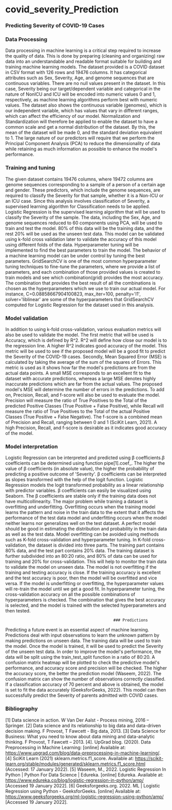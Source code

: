 # covid_severity_Prediction

### Predicting Severity of COVID-19 Cases

### Data Processing

Data processing in machine learning is a critical step required to increase the quality of data. This is done by preparing (cleaning and organizing) raw data into an understandable and readable format suitable for building and training machine learning models. The dataset provided is a COVID dataset in CSV format with 126 rows and 19476 columns. It has categorical attributes such as Sex, Severity, Age, and genome sequences that are continuous variables. There are no null values present in the dataset. In this case, Severity being our target/dependent variable and categorical in the nature of NonICU and ICU will be encoded into numeric values 0 and 1, respectively, as machine learning algorithms perform best with numeric values. The dataset also shows the continuous variable (genomes), which is our independent variable, which has values that vary in different ranges, which can affect the efficiency of our model. Normalization and Standardization will therefore be applied to enable the dataset to have a common scale and get a normal distribution of the dataset. By this, the mean of the dataset will be made 0, and the standard deviation equivalent to 1. The large nature of our predictors will require that we perform the Principal Component Analysis (PCA) to reduce the dimensionality of data while retaining as much information as possible to enhance the model's performance.

### Training and tuning
The given dataset contains 19476 columns, where 19472 columns are genome sequences corresponding to a sample of a person of a certain age and gender. These predictors, which include the genome sequences, are required to classify the Severity for that sample, whether it is a Non-ICU or an ICU case. Since this analysis involves classification of Severity, a supervised learning algorithm for Classification needs to be applied. Logistic Regression is the supervised learning algorithm that will be used to classify the Severity of the sample. The data, including the Sex, Age, and genome sequences reduced to 60 components using PCA, will be used to train and test the model. 80% of this data will be the training data, and the rest 20% will be used as the unseen test data. This model can be validated using k-fold cross validation later to validate the accuracy of this model using different folds of the data. Hyperparameter tuning will be implemented to find the best parameters to train the model. The behavior of a machine learning model can be under control by tuning the best parameters. GridSearchCV is one of the most common hyperparameter tuning techniques to fine-tune the parameters, where we provide a list of parameters, and each combination of those provided values is created to train models and see which combination(grid) provides the most accuracy. The combination that provides the best result of all the combinations is chosen as the hyperparameters which we use to train our actual model. For instance, C=0.08858667904100823, max_iter=100, penalty='l1', solver='liblinear' are some of the hyperparameters that GridSearchCV computed for Logistic Regression for the dataset used in this analysis.

### Model validation
In addition to using k-fold cross-validation, various evaluation metrics will also be used to validate the model. The first metric that will be used is Accuracy, which is defined by R^2. R^2 will define how close our model is to the regression line. A higher R^2 indicates good accuracy of the model. This metric will be used to see if the proposed model will be a good fit to predict the Severity of the COVID-19 cases. Secondly, Mean Squared Error (MSE) is calculated by taking the average of the sum of the squares of Errors. This metric is used as it shows how far the model's predictions are from the actual data points. A small MSE corresponds to an excellent fit to the dataset with accurate predictions, whereas a large MSE denotes highly inaccurate predictions which are far from the actual values. The proposed model's MSE will determine the number of errors in the predictions. To add on, Precision, Recall, and f-score will also be used to evaluate the model. Precision will measure the ratio of True Positives to the Total of the predicted Positive Classes (True Positive + False Positive), while Recall will measure the ratio of True Positives to the Total of the actual Positive Classes (True Positive + False Negative). The f-score is a combined mean of Precision and Recall, ranging between 0 and 1 (SciKit Learn, 2021). A high Precision, Recall, and f-score is desirable as it indicates good accuracy of the model. 

### Model interpretation
Logistic Regression can be interpreted and predicted using β coefficients.β coefficients can be determined using function pipe[1].coef_. The higher the value of β coefficients (in absolute value), the higher the probability of predicting a positive outcome of 'Severity'. β coefficients can be interpreted as slopes transformed with the help of the logit function. Logistic Regression models the logit transformed probability as a linear relationship with predictor variables. β coefficients can easily be visualized using Seaborn. The β coefficients are stable only if the training data does not have multicollinearity.
The major problem while training a dataset is overfitting and underfitting. Overfitting occurs when the training model learns the pattern and noise in the train data to the extent that it affects the performance of the test data model and underfitting occurs when the model neither learns nor generalizes well on the test dataset. A perfect model should be good in estimating the distribution and probability in the train data as well as the test data. Model overfitting can be avoided using methods such as K-fold cross-validation and hyperparameter tuning. In K-fold cross-validation, the dataset is divided into three parts. The training part contains 80% data, and the test part contains 20% data. The training dataset is further subdivided into an 80:20 ratio, and 80% of data can be used for training and 20% for cross-validation. This will help to monitor the train data to validate the model on unseen data. The model is not overfitting if the training and testing accuracy is close. If the training accuracy is excellent and the test accuracy is poor, then the model will be overfitted and vice versa. If the model is underfitting or overfitting, the hyperparameter values will re-train the model until we get a good fit. In hyperparameter tuning, the cross-validation accuracy on all the possible combinations of hyperparameters is checked. The combination that gives the best accuracy is selected, and the model is trained with the selected hyperparameters and then tested. 
                                                   
                                                   ### Predictions
Predicting a future event is an essential aspect of machine learning. Predictions deal with input observations to learn the unknown pattern by making predictions on unseen data. The training data will be used to train the model. Once the model is trained, it will be used to predict the Severity of the unseen test data.
In order to improve the model's performance,  the data will be split using the train_test_split function in a ratio of 80:20. A confusion matrix heatmap will be plotted to check the predictive model's performance, and accuracy score and precision will be checked. The higher the accuracy score, the better the prediction model (Waseem, 2022). The confusion matrix can show the number of observations correctly classified. If a classification accuracy of 70 percent and above is obtained, the model is set to fit the data accurately (GeeksforGeeks, 2022). This model can then successfully predict the Severity of parents admitted with COVID cases.


### Bibliography 
[1] Data science in action. W Van Der Aalst - Process mining, 2016 – Springer.
[2] Data science and its relationship to big data and data-driven decision making. F Provost, T Fawcett - Big data, 2013.
[3] Data Science for Business: What you need to know about data mining and data-analytic thinking. F Provost, T Fawcett – 2013.
[4]. UpGrad blog. (2020). Data Preprocessing in Machine Learning: [online] Available at: https://www.upgrad.com/blog/data-preprocessing-in-machine-learning/.
[4] SciKit Learn (2021) sklearn.metrics.f1_score. Available at: https://scikit-learn.org/stable/modules/generated/sklearn.metrics.f1_score.html (Accessed: 17 January 2022).
[5] Waseem, M., 2022. Logistic Regression In Python | Python For Data Science | Edureka. [online] Edureka. Available at: <https://www.edureka.co/blog/logistic-regression-in-python/amp/> [Accessed 19 January 2022].
[6] Geeksforgeeks.org. 2022. ML | Logistic Regression using Python - GeeksforGeeks. [online] Available at: <https://www.geeksforgeeks.org/ml-logistic-regression-using-python/amp/> [Accessed 19 January 2022].
